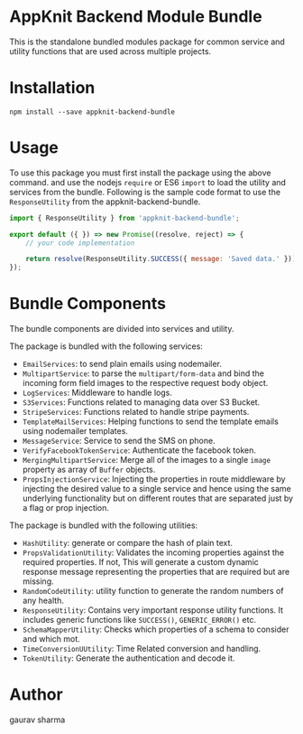 # AppKnit Backend Module Bundle
This is the standalone bundled modules package for common service and utility functions that are used
across multiple projects.

# Installation
```
npm install --save appknit-backend-bundle
```

# Usage
To use this package you must first install the package using the above command.
and use the nodejs `require` or ES6 `import` to load the utility and services
from the bundle. Following is the sample code format to use the `ResponseUtility` from the appknit-backend-bundle.
```javascript
import { ResponseUtility } from 'appknit-backend-bundle';

export default ({ }) => new Promise((resolve, reject) => {
	// your code implementation

	return resolve(ResponseUtility.SUCCESS({ message: 'Saved data.' }));
});

```

# Bundle Components
The bundle components are divided into services and utility.

The package is bundled with the following services:
- `EmailServices`: to send plain emails using nodemailer.
- `MultipartService`: to parse the `multipart/form-data` and bind the incoming form field images to the respective request body object.
- `LogServices`: Middleware to handle logs.
- `S3Services`: Functions related to managing data over S3 Bucket.
- `StripeServices`: Functions related to handle stripe payments.
- `TemplateMailServices`: Helping functions to send the template emails using nodemailer templates.
- `MessageService`: Service to send the SMS on phone.
- `VerifyFacebookTokenService`: Authenticate the facebook token.
- `MergingMultipartService`: Merge all of the images to a single `image` property as array of `Buffer` objects.
- `PropsInjectionService`: Injecting the properties in route middleware by injecting the desired value to a single service and hence using the same underlying functionality but on different routes that are separated just by a flag or prop injection.

The package is bundled with the following utilities:
- `HashUtility`: generate or compare the hash of plain text.
- `PropsValidationUtility`: Validates the incoming properties against the required properties. If not, This will generate a custom dynamic response message representing the properties that are required but are missing.
- `RandomCodeUtility`: utility function to generate the random numbers of any health.
- `ResponseUtility`: Contains very important response utility functions. It includes generic functions like `SUCCESS()`, `GENERIC_ERROR()` etc.
- `SchemaMapperUtility`: Checks which properties of a schema to consider and which mot.
- `TimeConversionUUtility`: Time Related conversion and handling.
- `TokenUtility`: Generate the authentication and decode it.

# Author
gaurav sharma